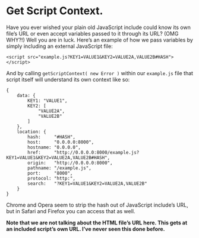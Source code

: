 

Get Script Context. 
==============================================================================

Have you ever wished your plain old JavaScript include could know its own 
file’s URL or even accept variables passed to it through its URL? (OMG WHY?!)
Well you are in luck. Here’s an example of how we pass variables by simply 
including an external JavaScript file:
```
<script src="example.js?KEY1=VALUE1&KEY2=VALUE2A,VALUE2B#HASH"></script>
```
  
And by calling `getScriptContext( new Error )` within our `example.js` file 
that script itself will understand its own context like so:
```
{
	data: {
		KEY1: "VALUE1",
		KEY2: [
			"VALUE2A",
			"VALUE2B"
		]
	},
	location: {
		hash:     "#HASH",
		host:     "0.0.0.0:8000",
		hostname: "0.0.0.0",
		href:     "http://0.0.0.0:8000/example.js?KEY1=VALUE1&KEY2=VALUE2A,VALUE2B#HASH",
		origin:   "http://0.0.0.0:8000",
		pathname: "/example.js",
		port:     "8000",
		protocol: "http:",
		search:   "?KEY1=VALUE1&KEY2=VALUE2A,VALUE2B"
	}
}
```
  
Chrome and Opera seem to strip the hash out of JavaScript include’s URL,
but in Safari and Firefox you can access that as well.  
  

**Note that we are not talking about the HTML file’s URL here. This gets at 
an included script’s own URL. I’ve never seen this done before.**